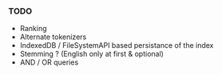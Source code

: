 ### TODO ###

* Ranking
* Alternate tokenizers
* IndexedDB / FileSystemAPI based persistance of the index
* Stemming ? (English only at first & optional)
* AND / OR queries